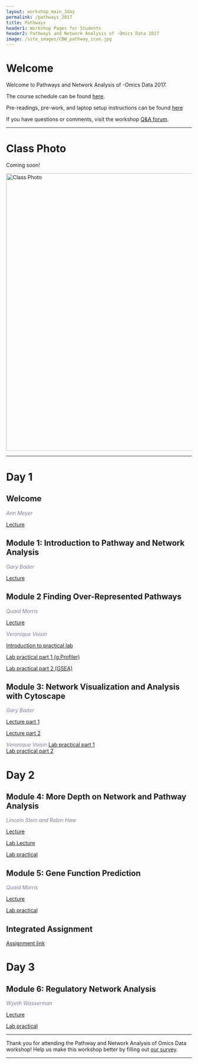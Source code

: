 ```yaml
---
layout: workshop_main_3day
permalink: /pathways_2017
title: Pathways
header1: Workshop Pages for Students
header2: Pathways and Network Analysis of -Omics Data 2017
image: /site_images/CBW_pathway_icon.jpg
---
```

# Welcome <a id="welcome"></a>

Welcome to Pathways and Network Analysis of -Omics Data 2017.  

The course schedule can be found [here](https://bioinformaticsdotca.github.io/pathways_2017_schedule).

Pre-readings, pre-work, and laptop setup instructions can be found [here](https://bioinformaticsdotca.github.io/pathways_2017_prework)

If you have questions or comments, visit the workshop [Q&A forum](https://noteapp.com/Path2017).

***

# Class Photo
 
Coming soon! 
 
<img src="" alt="Class Photo" width="750" />

***  

# Day 1 <a id="day1"></a>

##  Welcome 

  *<font color="#827e9c">Ann Meyer</font>* 

[Lecture](https://bioinformatics.ca/pathways-2017-mod0)  

##  Module 1: Introduction to Pathway and Network Analysis 

  *<font color="#827e9c">Gary Bader</font>*
  
  [Lecture](https://bioinformatics.ca/pathways-2017-mod1)   
    
##  Module 2 Finding Over-Represented Pathways 

  *<font color="#827e9c">Quaid Morris</font>*
  
  [Lecture](https://bioinformatics.ca/pathways-2017-mod2) 
  
  *<font color="#827e9c">Veronique Voisin</font>*  

[Introduction to practical lab](https://bioinformatics.ca/pathways-2017-mod2lab)  

[Lab practical part 1 (g:Profiler)](http://bioinformaticsdotca.github.io/pathways_2017_module2_lab_1)    

[Lab practical part 2 (GSEA)](http://bioinformaticsdotca.github.io//pathways_2017_module2_lab_2)    
  
## Module 3: Network Visualization and Analysis with Cytoscape 

 *<font color="#827e9c">Gary Bader</font>*  
  
 [Lecture part 1](https://bioinformatics.ca/pathways-2017-mod3a)  
    
 [Lecture part 2](https://bioinformatics.ca/pathways-2017-mod3b)  
 
 *<font color="#827e9c">Veronique Voisin</font>*
[Lab practical part 1](http://bioinformaticsdotca.github.io/pathways_2017_module3_lab_1)  
[Lab practical part 2](http://bioinformaticsdotca.github.io/pathways_2017_module3_lab_2)  


# Day 2 <a id="day2"></a>

##  Module 4: More Depth on Network and Pathway Analysis 

  *<font color="#827e9c">Lincoln Stein and Robin Haw</font>*
  
  [Lecture](https://bioinformatics.ca/pathways-2017-mod4)  
  
  [Lab Lecture](https://bioinformatics.ca/pathways-2017-mod4lab)
  
  [Lab practical](http://bioinformaticsdotca.github.io/pathways_2017_module4_lab)


##  Module 5: Gene Function Prediction  

  *<font color="#827e9c">Quaid Morris</font>*
  
  [Lecture](https://bioinformatics.ca/pathways-2017-mod5)
  
  [Lab practical](http://bioinformaticsdotca.github.io/pathways_2017_module5)  
  
  
## Integrated Assignment

[Assignment link](http://bioinformaticsdotca.github.io/epigenomics_2017_integrated_assignment) 

# Day 3 <a id="day3"></a>

## Module 6: Regulatory Network Analysis 

*<font color="#827e9c">Wyeth Wasserman</font>*
  
  [Lecture](https://bioinformatics.ca/pathways-2017-mod6)
  
  [Lab practical](http://bioinformaticsdotca.github.io/pathways_2017_module6) 

***

Thank you for attending the Pathway and Network Analysis of Omics Data workshop! Help us make this workshop better by filling out [our survey]().

***
